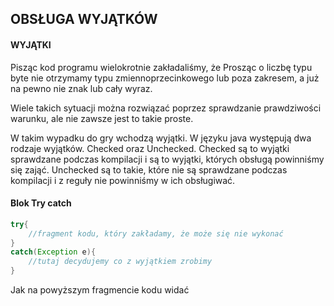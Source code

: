 ## OBSŁUGA WYJĄTKÓW

#### WYJĄTKI

Pisząc kod programu wielokrotnie zakładaliśmy, że
Prosząc o liczbę typu byte nie otrzymamy typu zmiennoprzecinkowego
lub poza zakresem, a już na pewno nie znak lub cały wyraz.

Wiele takich sytuacji można rozwiązać poprzez
sprawdzanie prawdziwości warunku, ale nie zawsze jest to takie
proste.

W takim wypadku do gry wchodzą wyjątki. W języku java
występują dwa rodzaje wyjątków. Checked oraz Unchecked.
Checked są to wyjątki sprawdzane podczas kompilacji i są to
wyjątki, których obsługą powinniśmy się zająć.
Unchecked są to takie, które nie są sprawdzane podczas kompilacji
i z reguły nie powinniśmy w ich obsługiwać.

#### Blok Try catch

```java
try{
    //fragment kodu, który zakładamy, że może się nie wykonać
}
catch(Exception e){
    //tutaj decydujemy co z wyjątkiem zrobimy
}
```

Jak na powyższym fragmencie kodu widać
